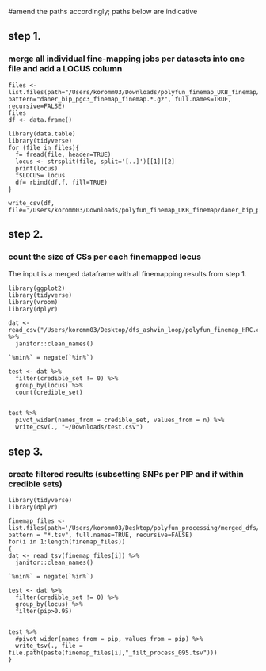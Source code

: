 #amend the paths accordingly; paths below are indicative

## step 1.
### merge all individual fine-mapping jobs per datasets into one file and add a LOCUS column

```
files <- list.files(path="/Users/koromm03/Downloads/polyfun_finemap_UKB_finemap/", pattern="daner_bip_pgc3_finemap_finemap.*.gz", full.names=TRUE, recursive=FALSE)
files
df <- data.frame()

library(data.table)
library(tidyverse)
for (file in files){
  f= fread(file, header=TRUE) 
  locus <- strsplit(file, split='[..]')[[1]][2] 
  print(locus) 
  f$LOCUS= locus
  df= rbind(df,f, fill=TRUE)
}

write_csv(df, file='/Users/koromm03/Downloads/polyfun_finemap_UKB_finemap/daner_bip_pgc3_polyfun_finemap.merged.csv')
```

## step 2.
### count the size of CSs per each finemapped locus
The input is a merged dataframe with all finemapping results from step 1.

```
library(ggplot2)
library(tidyverse)
library(vroom)
library(dplyr)

dat <- read_csv("/Users/koromm03/Desktop/dfs_ashvin_loop/polyfun_finemap_HRC.csv") %>%
  janitor::clean_names()

`%nin%` = negate(`%in%`)

test <- dat %>% 
  filter(credible_set != 0) %>%
  group_by(locus) %>%
  count(credible_set)


test %>% 
  pivot_wider(names_from = credible_set, values_from = n) %>%
  write_csv(., "~/Downloads/test.csv")
 ``` 
  
## step 3.
### create filtered results (subsetting SNPs per PIP and if within credible sets)

```
library(tidyverse)
library(dplyr)

finemap_files <- list.files(path='/Users/koromm03/Desktop/polyfun_processing/merged_dfs/', pattern = "*.tsv", full.names=TRUE, recursive=FALSE)
for(i in 1:length(finemap_files))
{
dat <- read_tsv(finemap_files[i]) %>%
  janitor::clean_names()

`%nin%` = negate(`%in%`)

test <- dat %>% 
  filter(credible_set != 0) %>%
  group_by(locus) %>%
  filter(pip>0.95)


test %>% 
  #pivot_wider(names_from = pip, values_from = pip) %>%
  write_tsv(., file = file.path(paste(finemap_files[i],"_filt_process_095.tsv")))
}
```
  
 
  
  
  
  
  
